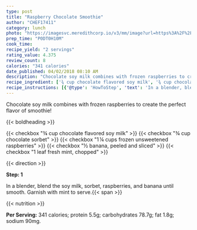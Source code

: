 ```yaml
---
type: post
title: "Raspberry Chocolate Smoothie"
author: "CHEF17411"
category: lunch
photo: "https://imagesvc.meredithcorp.io/v3/mm/image?url=https%3A%2F%2Fimages.media-allrecipes.com%2Fuserphotos%2F660606.jpg"
prep_time: "P0DT0H10M"
cook_time: 
recipe_yield: "2 servings"
rating_value: 4.375
review_count: 8
calories: "341 calories"
date_published: 04/02/2018 08:10 AM
description: "Chocolate soy milk combines with frozen raspberries to create the perfect flavor of smoothie!"
recipe_ingredient: ['¾ cup chocolate flavored soy milk', '¾ cup chocolate sorbet', '1\u2009¼ cups frozen unsweetened raspberries', '½ banana, peeled and sliced', '1 leaf fresh mint, chopped']
recipe_instructions: [{'@type': 'HowToStep', 'text': 'In a blender, blend the soy milk, sorbet, raspberries, and banana until smooth. Garnish with mint to serve.\n'}]
---
```


Chocolate soy milk combines with frozen raspberries to create the perfect flavor of smoothie! 

{{< boldheading >}}

{{< checkbox "¾ cup chocolate flavored soy milk" >}}
{{< checkbox "¾ cup chocolate sorbet" >}}
{{< checkbox "1 ¼ cups frozen unsweetened raspberries" >}}
{{< checkbox "½  banana, peeled and sliced" >}}
{{< checkbox "1 leaf fresh mint, chopped" >}}


{{< direction >}}

**Step: 1**

In a blender, blend the soy milk, sorbet, raspberries, and banana until smooth. Garnish with mint to serve.{{< span >}}

{{< nutrition >}}

**Per Serving:** 341 calories; protein 5.5g; carbohydrates 78.7g; fat 1.8g; sodium 90mg.